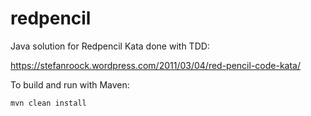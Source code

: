 # redpencil
Java solution for Redpencil Kata done with TDD:

https://stefanroock.wordpress.com/2011/03/04/red-pencil-code-kata/

To build and run with Maven:
```
mvn clean install
```
